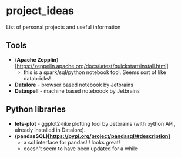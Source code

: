 # project_ideas
List of personal projects and useful information

## Tools
- (**Apache Zepplin**)[https://zeppelin.apache.org/docs/latest/quickstart/install.html]
  - this is a spark/sql/python notebook tool. Seems sort of like databricks!
- **Datalore** - browser based notebook by Jetbrains
- **Dataspell** - machine based noteboook by Jetbrains

## Python libraries
- **lets-plot** - ggplot2-like plotting tool by Jetbrains (with python API, already installed in Datalore).
- **(pandasSQL)[https://pypi.org/project/pandasql/#description]** 
  - a sql interface for pandas!!! looks great!
  - doesn't seem to have been updated for a while
